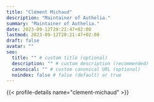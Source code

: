```yaml
---
title: "Clément Michaud"
description: "Maintainer of Authelia."
summary: "Maintainer of Authelia."
date: 2023-09-12T20:21:47+02:00
lastmod: 2023-09-12T20:21:47+02:00
draft: false
avatar: ""
seo:
  title: "" # custom title (optional)
  description: "" # custom description (recommended)
  canonical: "" # custom canonical URL (optional)
  noindex: false # false (default) or true
---
```


{{< profile-details name="clement-michaud" >}}
